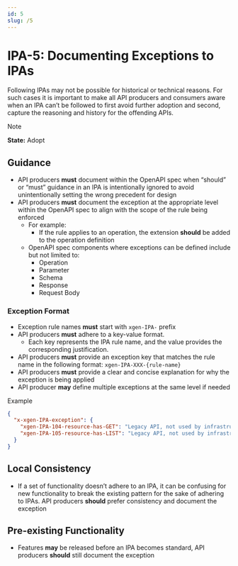 ```yaml
---
id: 5
slug: /5
---
```


# IPA-5: Documenting Exceptions to IPAs

Following IPAs may not be possible for historical or technical reasons. For such
cases it is important to make all API producers and consumers aware when an IPA
can’t be followed to first avoid further adoption and second, capture the
reasoning and history for the offending APIs.

> [!NOTE]  
> **State:** Adopt

## Guidance

- API producers **must** document within the OpenAPI spec when “should” or
  “must” guidance in an IPA is intentionally ignored to avoid unintentionally
  setting the wrong precedent for design
- API producers **must** document the exception at the appropriate level within
  the OpenAPI spec to align with the scope of the rule being enforced
  - For example:
    - If the rule applies to an operation, the extension **should** be added to
      the operation definition
  - OpenAPI spec components where exceptions can be defined include but not
    limited to:
    - Operation
    - Parameter
    - Schema
    - Response
    - Request Body

### Exception Format

- Exception rule names **must** start with `xgen-IPA-` prefix
- API producers **must** adhere to a key-value format.
  - Each key represents the IPA rule name, and the value provides the
    corresponding justification.
- API producers **must** provide an exception key that matches the rule name in
  the following format: `xgen-IPA-XXX-{rule-name}`
- API producers **must** provide a clear and concise explanation for why the
  exception is being applied
- API producer **may** define multiple exceptions at the same level if needed

Example

```json
{
  "x-xgen-IPA-exception": {
    "xgen-IPA-104-resource-has-GET": "Legacy API, not used by infrastructure-as-code tooling",
    "xgen-IPA-105-resource-has-LIST": "Legacy API, not used by infrastructure-as-code tooling"
  }
}
```

## Local Consistency

- If a set of functionality doesn’t adhere to an IPA, it can be confusing for
  new functionality to break the existing pattern for the sake of adhering to
  IPAs. API producers **should** prefer consistency and document the exception

## Pre-existing Functionality

- Features **may** be released before an IPA becomes standard, API producers
  **should** still document the exception
